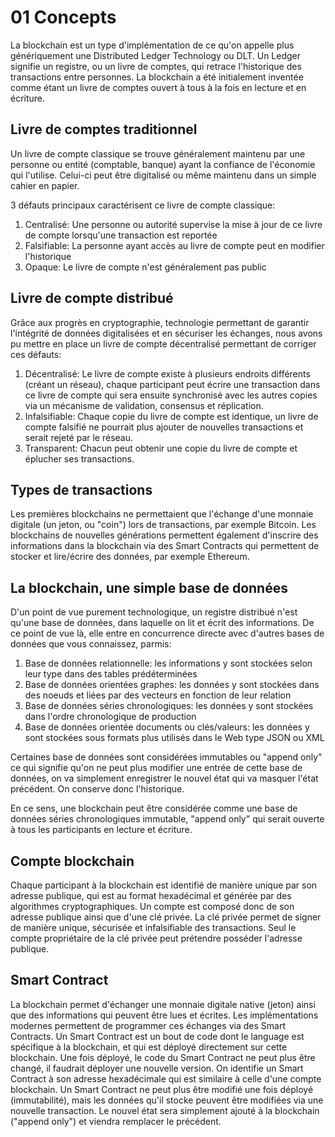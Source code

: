 # 01 Concepts

La blockchain est un type d'implémentation de ce qu'on appelle plus génériquement une Distributed Ledger Technology ou DLT.
Un Ledger signifie un registre, ou un livre de comptes, qui retrace l'historique des transactions entre personnes.
La blockchain a été initialement inventée comme étant un livre de comptes ouvert à tous à la fois en lecture et en écriture.

## Livre de comptes traditionnel

Un livre de compte classique se trouve généralement maintenu par une personne ou entité (comptable, banque) ayant la confiance de l'économie qui l'utilise.
Celui-ci peut être digitalisé ou même maintenu dans un simple cahier en papier.

3 défauts principaux caractérisent ce livre de compte classique:

1. Centralisé: Une personne ou autorité supervise la mise à jour de ce livre de compte lorsqu'une transaction est reportée
2. Falsifiable: La personne ayant accès au livre de compte peut en modifier l'historique
3. Opaque: Le livre de compte n'est généralement pas public

## Livre de compte distribué

Grâce aux progrès en cryptographie, technologie permettant de garantir l'intégrité de données digitalisées et en sécuriser les échanges, nous avons pu mettre en place un livre de compte décentralisé permettant de corriger ces défauts:

1. Décentralisé: Le livre de compte existe à plusieurs endroits différents (créant un réseau), chaque participant peut écrire une transaction dans ce livre de compte qui sera ensuite synchronisé avec les autres copies via un mécanisme de validation, consensus et réplication.
2. Infalsifiable: Chaque copie du livre de compte est identique, un livre de compte falsifié ne pourrait plus ajouter de nouvelles transactions et serait rejeté par le réseau.
3. Transparent: Chacun peut obtenir une copie du livre de compte et éplucher ses transactions.

## Types de transactions

Les premières blockchains ne permettaient que l'échange d'une monnaie digitale (un jeton, ou "coin") lors de transactions, par exemple Bitcoin.
Les blockchains de nouvelles générations permettent également d'inscrire des informations dans la blockchain via des Smart Contracts qui permettent de stocker et lire/écrire des données, par exemple Ethereum.

## La blockchain, une simple base de données

D'un point de vue purement technologique, un registre distribué n'est qu'une base de données, dans laquelle on lit et écrit des informations.
De ce point de vue là, elle entre en concurrence directe avec d'autres bases de données que vous connaissez, parmis:

1. Base de données relationnelle: les informations y sont stockées selon leur type dans des tables prédéterminées
2. Base de données orientées graphes: les données y sont stockées dans des noeuds et liées par des vecteurs en fonction de leur relation
3. Base de données séries chronologiques: les données y sont stockées dans l'ordre chronologique de production
4. Base de données orientée documents ou clés/valeurs: les données y sont stockées sous formats plus utilisés dans le Web type JSON ou XML

Certaines base de données sont considérées immutables ou "append only" ce qui signifie qu'on ne peut plus modifier une entrée de cette base de données, on va simplement enregistrer le nouvel état qui va masquer l'état précédent. On conserve donc l'historique.

En ce sens, une blockchain peut être considérée comme une base de données séries chronologiques immutable, "append only" qui serait ouverte à tous les participants en lecture et écriture.

## Compte blockchain

Chaque participant à la blockchain est identifié de manière unique par son adresse publique, qui est au format hexadécimal et générée par des algorithmes cryptographiques.
Un compte est composé donc de son adresse publique ainsi que d'une clé privée. La clé privée permet de signer de manière unique, sécurisée et infalsifiable des transactions.
Seul le compte propriétaire de la clé privée peut prétendre posséder l'adresse publique.

## Smart Contract

La blockchain permet d'échanger une monnaie digitale native (jeton) ainsi que des informations qui peuvent être lues et écrites.
Les implémentations modernes permettent de programmer ces échanges via des Smart Contracts.
Un Smart Contract est un bout de code dont le language est spécifique à la blockchain, et qui est déployé directement sur cette blockchain. Une fois déployé, le code du Smart Contract
ne peut plus être changé, il faudrait déployer une nouvelle version. On identifie un Smart Contract à son adresse hexadécimale qui est similaire à celle d'une compte blockchain.
Un Smart Contract ne peut plus être modifié une fois déployé (immutabilité), mais les données qu'il stocke peuvent être modifiées via une nouvelle transaction. Le nouvel état sera simplement ajouté à la blockchain ("append only") et viendra remplacer le précédent.
